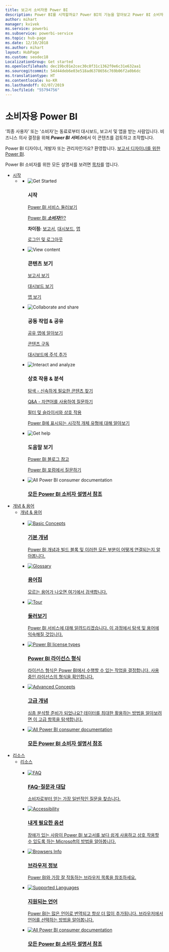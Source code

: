 ```yaml
---
title: 보고서 소비자용 Power BI
description: Power BI를 시작할까요? Power BI의 기능을 알아보고 Power BI 소비자 또는 최종 사용자로 이 기능을 통해 할 수 있는 작업을 확인하세요.
author: mihart
manager: kvivek
ms.service: powerbi
ms.subservice: powerbi-service
ms.topic: hub-page
ms.date: 12/10/2018
ms.author: mihart
layout: HubPage
ms.custom: seodec18
LocalizationGroup: Get started
ms.openlocfilehash: dec19bc01e2cec30c8f31c1362f0e6c31e632aa1
ms.sourcegitcommit: 54d44deb6e03e518ad6378656c769b06f2a0b6dc
ms.translationtype: HT
ms.contentlocale: ko-KR
ms.lasthandoff: 02/07/2019
ms.locfileid: "55794756"
---
```

<div id="main" class="v2">
      <div class="container">
            <h1 class="">소비자용 Power BI</h1>
            <p>‘최종 사용자’ 또는 ‘소비자’는 동료로부터 대시보드, 보고서 및 앱을 받는 사람입니다.<b></b><b></b> 비즈니스 의사 결정을 위해 <b><i>Power BI 서비스</i></b>에서 이 콘텐츠를 검토하고 조작합니다.</p>
            <p>Power BI 디자이너, 개발자 또는 관리자인가요? 환영합니다. <a href="../power-bi-creator-landing.md">보고서 디자이너를 위한 Power BI</a>.</p>
            <p>Power BI 소비자를 위한 모든 설명서를 보려면 <a href="end-user-consumer.md">목차</a>를 엽니다.</p>
            <ul class="pivots">
            <li>
                <a href="#get-started" data-linktype="self-bookmark">시작</a>
                <ul id="get-started" class="cardsF">
                    <li>
                        <a data-default="true" href="#getstarted" data-linktype="self-bookmark"></a>
                        <ul id="getstarted" class="cardsF">
                            <li>
                                <div class="cardSize">
                                    <div class="cardPadding">
                                        <div class="card">
                                            <div class="cardImageOuter">
                                                <div class="cardImage">
                                                    <img alt="Get Started" src="media/end-user-consumer/get-started.svg" data-linktype="relative-path">
                                                </div>
                                            </div>
                                            <div class="cardText">
                                                <h3>시작</h3>
                                                <p><a href="/power-bi/service-get-started" data-linktype="absolute-path">Power BI 서비스 둘러보기</a></p>
                                                <p><a href="/power-bi/consumer/end-user-consumer" data-linktype="absolute-path">Power BI <b><i>소비자</i></b>란?</a></p>
                                                <p><b>차이점:</b> <a href="/power-bi/consumer/end-user-reports" data-linktype="absolute-path">보고서</a>, <a href="/power-bi/consumer/end-user-dashboards" data-linktype="absolute-path">대시보드</a>, <a href="/power-bi/consumer/end-user-apps" data-linktype="absolute-path">앱</a></p>
                                                <p><a href="/power-bi/consumer/end-user-sign-in" data-linktype="absolute-path">로그인 및 로그아웃</a></p>
                                            </div>
                                        </div>
                                    </div>
                                </div>
                            </li>
                            <li>
                                <div class="cardSize">
                                    <div class="cardPadding">
                                        <div class="card">
                                            <div class="cardImageOuter">
                                                <div class="cardImage">
                                                    <img alt="View content" src="media/end-user-consumer/view-content.svg" data-linktype="relative-path">
                                                </div>
                                            </div>
                                            <div class="cardText">
                                                <h3>콘텐츠 보기</h3>
                                                <p><a href="/power-bi/consumer/end-user-report-open" data-linktype="absolute-path">보고서 보기</a></p>
                                                <p><a href="/power-bi/consumer/end-user-dashboard-open" data-linktype="absolute-path">대시보드 보기</a></p>
                                                <p><a href="/power-bi/consumer/end-user-app-view" data-linktype="absolute-path">앱 보기</a></p>
                                                <!-- <p><a href="" data-linktype="absolute-path">Is my content up-to-date?</a></p> -->
                                            </div>
                                        </div>
                                    </div>
                                </div>
                            </li>
                            <li>
                                <div class="cardSize">
                                    <div class="cardPadding">
                                        <div class="card">
                                            <div class="cardImageOuter">
                                                <div class="cardImage">
                                                    <img alt="Collaborate and share" src="media/end-user-consumer/collaborate-share.svg" data-linktype="relative-path">
                                                </div>
                                            </div>
                                            <div class="cardText">
                                                <h3>공동 작업 &amp; 공유</h3>
                                                <p><a href="/power-bi/consumer/end-user-apps" data-linktype="absolute-path">공유 앱에 알아보기</a></p>
                                                <p><a href="/power-bi/consumer/end-user-subscribe" data-linktype="absolute-path">콘텐츠 구독</a></p>
                                                <p><a href="/power-bi/consumer/end-user-comment" data-linktype="absolute-path">대시보드에 주석 추가</a></p>
                                            </div>
                                        </div>
                                    </div>
                                </div>
                            </li>
                            <li>
                                <div class="cardSize">
                                    <div class="cardPadding">
                                        <div class="card">
                                            <div class="cardImageOuter">
                                                <div class="cardImage">
                                                    <img alt="Interact and analyze" src="media/end-user-consumer/interact-analyze.svg" data-linktype="relative-path">
                                                </div>
                                            </div>
                                            <div class="cardText">
                                                <h3>상호 작용 &amp; 분석</h3>
                                                <p><a href="/power-bi/consumer/end-user-experience" data-linktype="absolute-path">탐색 - 신속하게 필요한 콘텐츠 찾기</a></p>
                                                <p><a href="/power-bi/consumer/end-user-q-and-a" data-linktype="absolute-path">Q&amp;A - 자연어를 사용하여 질문하기</a></p>
                                                <p><a href="/power-bi/consumer/end-user-report-filter" data-linktype="absolute-path">필터 및 슬라이서와 상호 작용</a></p>
                                                <p><a href="/power-bi/consumer/end-user-visual-type" data-linktype="absolute-path">Power B에 표시되는 시각적 개체 유형에 대해 알아보기</a></p>
                                            </div>
                                        </div>
                                    </div>
                                </div>
                            </li>
                            <li>
                                <div class="cardSize">
                                    <div class="cardPadding">
                                        <div class="card">
                                            <div class="cardImageOuter">
                                                <div class="cardImage">
                                                    <img alt="Get help" src="media/end-user-consumer/get-help.svg" data-linktype="relative-path">
                                                </div>
                                            </div>
                                            <div class="cardText">
                                                <h3>도움말 보기</h3>
                                            <!--    <p><a href="/power-bi/guided-learning/index" data-linktype="absolute-path">Microsoft LEARN self-paced training</a></p>
                                               --> <p><a href="https://powerbi.microsoft.com/blog/" data-linktype="absolute-path">Power BI 블로그 참고</a></p>
                                                <p><a href="http://community.powerbi.com/" data-linktype="absolute-path">Power BI 포럼에서 질문하기</a></p>
                                            </div>
                                        </div>
                                    </div>
                                </div>
                            </li>
                            <li>
                                <div class="cardSize">
                                    <div class="cardPadding">
                                        <div class="card">
                                            <div class="cardImageOuter">
                                                <div class="cardImage">
                                                    <img alt="All Power BI consumer documentation" src="media/end-user-consumer/interact-analyze.svg" data-linktype="relative-path">
                                                </div>
                                            </div>
                                            <div class="cardText">
                                                <a href="end-user-consumer.md" data-linktype="absolute-path">
                                                <h3>모든 Power BI 소비자 설명서 참조</h3></a>
                                            </div>
                                        </div>
                                    </div>
                                </div>
                            </li>
                        </ul>
                    </li>
                </ul>
            </li>
            <li>
                <a href="#concepts-terminology" data-linktype="self-bookmark"> 개념 &amp; 용어</a>
                <ul id="concepts-terminology">
                    <li>
                        <a href="#conceptsterminology" data-linktype="self-bookmark"> 개념 &amp; 용어</a>
                        <ul id="conceptsterminology" class="cardsC">
                            <br>
                            <li>
                                <a href="/power-bi/consumer/End-user-basic-concepts" data-linktype="absolute-path">
                                    <div class="cardSize">
                                        <div class="cardPadding">
                                            <div class="card">
                                                <div class="cardImageOuter">
                                                    <div class="cardImage bgdAccent1">
                                                        <img src="media/end-user-consumer/basic-concepts.svg" alt="Basic Concepts" data-linktype="relative-path">
                                                    </div>
                                                </div>
                                                <div class="cardText">
                                                    <h3>기본 개념</h3>
                                                    <p>Power BI 개념과 빌드 블록 및 이러한 모든 부분이 어떻게 연결되는지 알아봅니다.</p>
                                                </div>
                                            </div>
                                        </div>
                                    </div>
                                </a>
                            </li>
                            <li>
                                <a href="/power-bi/consumer/End-user-glossary" data-linktype="absolute-path">
                                    <div class="cardSize">
                                        <div class="cardPadding">
                                            <div class="card">
                                                <div class="cardImageOuter">
                                                    <div class="cardImage bgdAccent1">
                                                        <img src="media/end-user-consumer/glossary.svg" alt="Glossary" data-linktype="relative-path">
                                                    </div>
                                                </div>
                                                <div class="cardText">
                                                    <h3>용어집</h3>
                                                    <p>모르는 용어가 나오면 여기에서 검색합니다.</p>
                                                </div>
                                            </div>
                                        </div>
                                    </div>
                                </a>
                            </li>
                            <li>
                                <a href="/power-bi/consumer/end-user-experience" data-linktype="absolute-path">
                                    <div class="cardSize">
                                        <div class="cardPadding">
                                            <div class="card">
                                                <div class="cardImageOuter">
                                                    <div class="cardImage bgdAccent1">
                                                        <img src="media/end-user-consumer/tour.svg" alt="Tour" data-linktype="relative-path">
                                                    </div>
                                                </div>
                                                <div class="cardText">
                                                    <h3>둘러보기</h3>
                                                    <p>Power BI 서비스에 대해 알려드리겠습니다. 이 과정에서 탐색 및 용어에 익숙해질 것입니다.</p>
                                                </div>
                                            </div>
                                        </div>
                                    </div>
                                </a>
                            </li>
                            <li>
                                <a href="/power-bi/service-admin-licensing-organization" data-linktype="absolute-path">
                                    <div class="cardSize">
                                        <div class="cardPadding">
                                            <div class="card">
                                                <div class="cardImageOuter">
                                                    <div class="cardImage bgdAccent1">
                                                        <img src="media/end-user-consumer/power-bi-license-types.svg" alt="Power BI license types" data-linktype="relative-path">
                                                    </div>
                                                </div>
                                                <div class="cardText">
                                                    <h3>Power BI 라이선스 형식</h3>
                                                    <p>라이선스 형식은 Power BI에서 수행할 수 있는 작업을 결정합니다. 사용 중인 라이선스의 형식을 확인합니다.</p>
                                                </div>
                                            </div>
                                        </div>
                                    </div>
                                </a>
                            </li>
                            <li>
                                <a href="/power-bi/service-admin-licensing-organization" data-linktype="absolute-path">
                                    <div class="cardSize">
                                        <div class="cardPadding">
                                            <div class="card">
                                                <div class="cardImageOuter">
                                                    <div class="cardImage bgdAccent1">
                                                        <img src="media/end-user-consumer/advanced-concepts.svg" alt="Advanced Concepts" data-linktype="relative-path">
                                                    </div>
                                                </div>
                                                <div class="cardText">
                                                    <h3>고급 개념</h3>
                                                    <p>심층 분석할 준비가 되었나요? 데이터를 최대한 활용하는 방법을 알아보려면 이 고급 항목을 탐색합니다. </p>
                                                </div>
                                            </div>
                                        </div>
                                    </div>
                                </a>
                            </li>
                            <li>
                                <a href="end-user-consumer.md" data-linktype="absolute-path">
                                    <div class="cardSize">
                                        <div class="cardPadding">
                                            <div class="card">
                                                <div class="cardImageOuter">
                                                    <div class="cardImage bgdAccent1">
                                                        <img src="" alt="All Power BI consumer documentation" data-linktype="relative-path">
                                                    </div>
                                                </div>
                                                <div class="cardText">
                                                    <h3>모든 Power BI 소비자 설명서 참조</h3>
                                                </div>
                                            </div>
                                        </div>
                                    </div>
                                </a>
                            </li>
                        </ul>
                    </li>
                </ul>
            </li>
            <li>
                <a href="#resources" data-linktype="self-bookmark">리소스</a>
                <ul id="resources">
                    <li>
                        <a href="#resources" data-linktype="self-bookmark">리소스</a>
                        <ul id="resources" class="cardsC">
                            <br>
                            <li>
                                <a href="/power-bi/consumer/end-user-faq" data-linktype="absolute-path">
                                    <div class="cardSize">
                                        <div class="cardPadding">
                                            <div class="card">
                                                <div class="cardImageOuter">
                                                    <div class="cardImage bgdAccent1">
                                                        <img src="media/end-user-consumer/faq.svg" alt="FAQ" data-linktype="relative-path">
                                                    </div>
                                                </div>
                                                <div class="cardText">
                                                    <h3>FAQ-질문과 대답</h3>
                                                    <p>소비자로부터 얻는 가장 일반적인 질문을 찾습니다.</p>
                                                </div>
                                            </div>
                                        </div>
                                    </div>
                                </a>
                            </li>
                            <li>
                                <a href="/power-bi/desktop-accessibility" data-linktype="absolute-path">
                                    <div class="cardSize">
                                        <div class="cardPadding">
                                            <div class="card">
                                                <div class="cardImageOuter">
                                                    <div class="cardImage bgdAccent1">
                                                        <img src="media/end-user-consumer/accessibility.svg" alt="Accessibility" data-linktype="relative-path">
                                                    </div>
                                                </div>
                                                <div class="cardText">
                                                    <h3>내게 필요한 옵션</h3>
                                                    <p>장애가 있는 사람이 Power BI 보고서를 보다 쉽게 사용하고 상호 작용할 수 있도록 하는 Microsoft의 방법을 알아봅니다. </p>
                                                </div>
                                            </div>
                                        </div>
                                    </div>
                                </a>
                            </li>                            
                            <li>
                                <a href="/power-bi/consumer/end-user-browsers" data-linktype="absolute-path">
                                    <div class="cardSize">
                                        <div class="cardPadding">
                                            <div class="card">
                                                <div class="cardImageOuter">
                                                    <div class="cardImage bgdAccent1">
                                                        <img src="media/end-user-consumer/browser-info.svg" alt="Browsers Info" data-linktype="relative-path">
                                                    </div>
                                                </div>
                                                <div class="cardText">
                                                    <h3>브라우저 정보</h3>
                                                    <p>Power BI와 가장 잘 작동하는 브라우저 목록을 참조하세요. </p>
                                                </div>
                                            </div>
                                        </div>
                                    </div>
                                </a>
                            </li>
                            <li>
                                <a href="/power-bi/supported-languages-countries-regions" data-linktype="absolute-path">
                                    <div class="cardSize">
                                        <div class="cardPadding">
                                            <div class="card">
                                                <div class="cardImageOuter">
                                                    <div class="cardImage bgdAccent1">
                                                        <img src="media/end-user-consumer/supported-languages.svg" alt="Supported Languages" data-linktype="relative-path">
                                                    </div>
                                                </div>
                                                <div class="cardText">
                                                    <h3>지원되는 언어</h3>
                                                    <p>Power BI는 많은 언어로 번역되고 항상 더 많이 추가됩니다. 브라우저에서 언어를 선택하는 방법을 알아봅니다. </p>
                                                </div>
                                            </div>
                                        </div>
                                    </div>
                                </a>
                            </li>
                            <li>
                                <a href="end-user-consumer.md" data-linktype="absolute-path">
                                    <div class="cardSize">
                                        <div class="cardPadding">
                                            <div class="card">
                                                <div class="cardImageOuter">
                                                    <div class="cardImage bgdAccent1">
                                                        <img src="" alt="All Power BI consumer documentation" data-linktype="relative-path">
                                                    </div>
                                                </div>
                                                <div class="cardText">
                                                    <h3>모든 Power BI 소비자 설명서 참조</h3>
                                                </div>
                                            </div>
                                        </div>
                                    </div>
                                </a>
                            </li>
                        </ul>
                    </li>
                </ul>
            </li>
            </ul> 
      </div>
</div>
